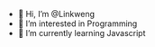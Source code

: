 - 👋 Hi, I’m @Linkweng
- 👀 I’m interested in Programming  
- 🌱 I’m currently learning Javascript 

<!---
Linkweng/Linkweng is a ✨ special ✨ repository because its `README.md` (this file) appears on your GitHub profile.
You can click the Preview link to take a look at your changes.
--->
